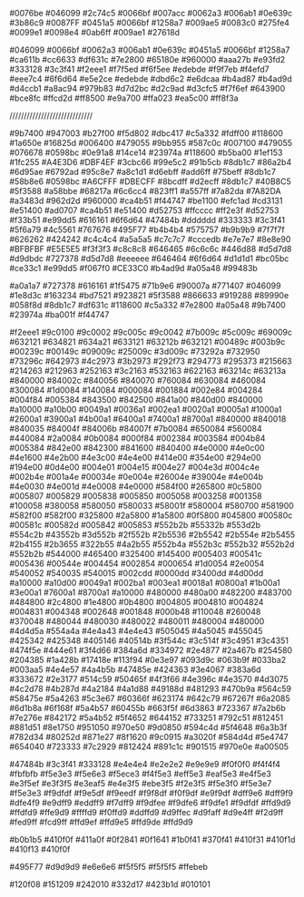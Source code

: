 #0076be #046099 #2c74c5 #0066bf #007acc #0062a3 #006ab1 #0e639c #3b86c9 #0087FF #0451a5 #0066bf #1258a7 #009ae5 #0083c0 #275fe4 #0099e1 #0098e4 #0ab6ff #009ae1 #27618d

#046099 #0066bf #0062a3 #006ab1 #0e639c #0451a5 #0066bf #1258a7
#ca611b #cc6633 #df631c 
#7e2800 #65180e #960000 
#aaa27b
#e93fd2
#333128 #3c3f41 
#f2eee1 #f7f5ed #f6f5ee #edebde #f9f7eb #f4efd7 #eee7c4
#6f6d64
#e5e2ce #edebde #dbd6c2 #e6dcaa 
#b4ad87 #b4ad9d #d4ccb1 #a8ac94 #979b83 #d7d2bc #d2c9ad #d3cfc5 
#f7f6ef
#643900  
#bce8fc
#ffcd2d
#ff8500 #e9a700 #ffa023 #ea5c00 #ff8f3a

/////////////////////////////

#9b7400 #947003 #b27f00 #f5d802 #dbc417 #c5a332 #fdff00
#118600 #1a650e #16825d #006400 #479055 #9bb955 #587c0c #007100 #479055 #076678 #0598bc #0e91a8 #14ce14 #23974a #118600 #b5ba00 #1ef153 #1fc255 #A4E3D6 #DBF4EF #3cbc66 #99e5c2 
#91b5cb #8db1c7 #86a2b4 #6d95ae #6792ad #95c8e7 #a8c1d1 #d6ebff #add6ff #75beff #8db1c7 #58b8e6 #0598bc #A6CFFF #DBECFF #8bcdff #d2ecff #8db1c7 #40B8C5 
#5f3588 #a58bbe #68217a #6c6cc4 #823ff1 #a557ff #7a82da #7A82DA 
#a3483d #962d2d #960000 #ca4b51 #f44747 #be1100 #efc1ad #cd3131 #e51400 #ad0707 #ca4b51 #e51400 #d52753 #ffcccc #ff2e3f #d52753 #f33b51 #e99dd5 
#616161 #6f6d64 #47484b #dddddd #333333 #3c3f41 #5f6a79 #4c5561 #767676 #495F77 #b4b4b4 #575757 #b9b9b9 #7f7f7f #626262 #424242 #c4c4c4 #a5a5a5 #c7c7c7 #cccedb #e7e7e7 #8e8e90 #BFBFBF #E5E5E5 #f3f3f3 #c8c8c8 #646465 #6c6c6c #446d88 #d5d7d8 #d9dbdc #727378 #d5d7d8 #eeeeee #646464 #6f6d64 #d1d1d1 
#bc05bc #ce33c1 #e99dd5 #f067f0 #CE33C0 
#b4ad9d #a05a48 #99483b 

#a0a1a7 #727378 #616161 
#1f5475
#71b9e6
#90007a
#771407
#046099
#1e8d3c
#163234
#bd7521
#923821
#5f3588
#866633
#919288
#89990e
#058f8d
#8db1c7
#df631c
#118600
#c5a332
#7e2800
#a05a48
#9b7400
#23974a
#ba001f
#f44747


#f2eee1
#9c0100 #9c0002 #9c005c #9c0042 #7b009c #5c009c #69009c #632121 #634821 #634a21 #633121 #63212b #632121
#00489c #003b9c #00239c #00149c #09009c #25009c #3d009c
#73292a #732950 #73296c #642973 #4c2973 #3b2973 #292f73 #294773 #295373 #215663 #214263 #212963 #252163 #3c2163 #532163 #622163 #63214c #63213a 
#840000 #84002c #840056 #840070 #760084 #630084 #460084 #300084 #1d0084 #140084 #000084 #001884 #002e84 #004284 #004f84 #005384 #843500 #842500 #841a00 #840d00 #840000
#a10000 #a10b00 #0049a1 #0036a1 #002ea1 #0020a1 #0005a1 #1000a1 #2600a1 #3900a1 #4b00a1 #6400a1 #7400a1 #8700a1 
#840000 #840018 #840035 #84004f #84006b #84007f #7b0084 #650084 #560084 #440084 #2a0084 #0b0084 #000f84 #002384 #003584 #004b84 #005384 #842e00 #842300 #841600 #840400 
#4e0000 #4e0c00 #4e1600 #4e2b00 #4e3c00 #4e4e00 #414e00 #354e00 #294e00 #194e00 #0d4e00 #004e01 #004e15 #004e27 #004e3d #004c4e #002b4e #001a4e #00034e #0e004e #26004e #39004e #4e004b #4e0030 #4e001d #4e0008 #4e0000
#584f00 #265800 #0c5800 #005807 #005829 #005838 #005850 #005058 #003258 #001358 #100058 #380058 #580050 #580033 #58001f #580004 #580700 #581900 #582f00 #582f00
#325800 #2a5800 #1a5800 #0f5800 #045800 #00580c #00581c #00582d #005842 #005853
#552b2b #55332b #553d2b #554c2b #43552b #3d552b #2f552b #2b5536 #2b5542 #2b554e #2b5455 #2b4155 #2b3655 #322b55 #4a2b55 #552b4a #552b3c #552b32 #552b2d #552b2b
#544000 #465400 #325400 #145400 #005403 #00541c #005436 #00544e #004454 #002854 #000654 #1d0054 #2e0054 #540052 #540035 #540015 
#002cdd #0000dd #3400dd #4d00dd #a10000 #a10d00 #0049a1 #002ba1 #003ea1 #0018a1 #0800a1 #1b00a1 #3e00a1 #7600a1 #8700a1 #a10000
#480000 #480a00 #482200 #483700 #484800 #2c4800 #1e4800 #0b4800 #004805 #004810 #004824 #004831 #004348 #002648 #001848 #000b48 #110048 #260048 #370048 #480044 #480030 #480022 #480011 #480004 #480000 
#4d4d5a #554a4a #4e4a43 #4e4e43 #505045 #4a5045 #455045 #425342 #425348 #405146 #40514b #3f544c #3c514f #3c4951 #3c4351 #474f5e #444e61 #3f4d66 #384a6d #334972 #2e4877 #2a467b #254580 #204385 #1a428b #17418e #113f94 #0e3e97 #093d9c #063b9f #033ba2 #003aa5 
#4e4e57 #4a4b5b #47485e #424363 #3e4067 #383a6d #333672 #2e3177 
#514c59 #50465f #4f3f66 #4e396c #4e3570 #4d3075 #4c2d78 #4b287d #4a2184 #4a1d88 #49188d #481293 #470b9a 
#564c59 #58475e #5a4263 #5c3e67 #60366f #623174 #642c79 #67267f #6a2085 #6d1b8a #6f168f 
#5a4b57 #60455b #663f5f #6d3863 #723367 #7a2b6b #7e276e #842172 
#5a4b52 #5f4652 #644152 #733251 #792c51 #812451 #881d51 #8e1750 #951050 #970e50 #9d0850
#594c4d #5f4648 #6a3b3f #782d34 #80252d #871e27 #8f1620 #9c0915 #a3020f 
#584d4d #5e4747 #654040 #723333 #7c2929 #812424 #891c1c #901515 #970e0e #a00505



#47484b #3c3f41 #333128
#e4e4e4 #e2e2e2 #e9e9e9 #f0f0f0 #f4f4f4 #fbfbfb 
#f5e3e3 #f5e6e3 #f5ece3 #f4f5e3 #eff5e3 #eaf5e3 #e4f5e3 #e3f5ef #e3f3f5 #e3eaf5 #e4e3f5 #ebe3f5 #f2e3f5 #f5e3f0 #f5e3e7 #f5e3e3
#f9dfdf #f9e5df #f9eedf #f9f8df #f0f9df #e9f9df #dff9e6 #dff9f9 #dfe4f9 #e9dff9 #eddff9 #f7dff9 #f9dfee #f9dfe6 #f9dfe1 #f9dfdf
#ffd9d9 #ffdfd9 #ffe9d9 #ffffd9 #f0ffd9 #ddffd9 #d9ffec #d9faff #d9e4ff #f2d9ff #fed9ff #fcd9ff #ffd9ef #ffd9e5 #ffd9de #ffd9d9

#b0b1b5
#410f0f #411a0f #0f2841 #0f1641 #1b0f41 #370f41 #410f31 #410f1d #410f13 #410f0f

#495F77
#d9d9d9 #e6e6e6 #f5f5f5 #f5f5f5
#ffebeb 

#120f08 #151209 #242010 #332d17 #423b1d #010101 